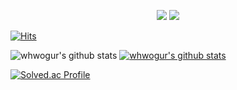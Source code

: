<p align="center"><a href="mailto:cjh.lux@gmail.com"><img src="https://img.shields.io/badge/Gmail-d14836?style=flat-square&logo=Gmail&logoColor=white&link=cjh.lux@gmail.com"/></a>
<a href="https://velog.io/@whwogur"><img src="https://img.shields.io/badge/Tech%20Blog-11B48A?style=flat-square&logo=Vimeo&logoColor=white&link=https://velog.io/@whwogur"/></a></p>
  
[![Hits](https://hits.seeyoufarm.com/api/count/incr/badge.svg?url=https%3A%2F%2Fgithub.com%2Fwhwogur&count_bg=%23FF5E00&title_bg=%2300C0FF&icon=&icon_color=%23E7E7E7&title=hits&edge_flat=false)](https://hits.seeyoufarm.com)

![whwogur's github stats](https://github-readme-stats.vercel.app/api?username=whwogur&show_icons=true)
[![whwogur's github stats](https://github-readme-stats.vercel.app/api/top-langs/?username=whwogur&show_icons=true&hide_border=true&title_color=004386&icon_color=004386&layout=compact)](https://github.com/whwogur)

[![Solved.ac Profile](http://mazassumnida.wtf/api/v2/generate_badge?boj=lev08)](https://solved.ac/lev08/)
